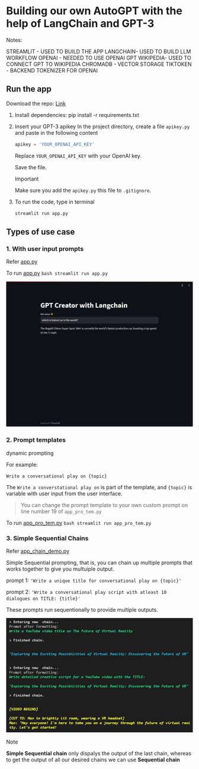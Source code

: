 # Building our own AutoGPT with the help of LangChain and GPT-3

Notes:

STREAMLIT - USED TO BUILD THE APP
LANGCHAIN- USED TO BUILD LLM WORKFLOW
OPENAI - NEEDED TO USE OPENAI GPT
WIKIPEDIA- USED TO CONNECT GPT TO WIKIPEDIA
CHROMADB - VECTOR STORAGE
TIKTOKEN - BACKEND TOKENIZER FOR OPENAI

## Run the app

Download the repo:
[Link](https://github.com/)

1. Install dependencies:
    pip install -r requirements.txt

2. Insert your GPT-3 apikey
    In the project directory, create a file `apikey.py` and paste in the following content

    ```python
    apikey = 'YOUR_OPENAI_API_KEY'
    ```

    Replace `YOUR_OPENAI_API_KEY` with your OpenAI key.

    Save the file.

    > [!IMPORTANT]
    > Make sure you add the `apikey.py` this file to `.gitignore`.

3. To run the code, type in terminal

    ```bash
    streamlit run app.py
    ```

## Types of use case

### 1. With user input prompts

Refer [app.py](app.py)

To run [app.py](app.py)
    ```bash
    streamlit run app.py
    ```

![Input prompts like ChatGPT](image.png)

### 2. Prompt templates

dynamic prompting

For example:

```
Write a conversational play on {topic}
```

The `Write a converstational play on` is part of the template, and `{topic}` is variable with user input from the user interface.

> You can change the prompt template to your own custom prompt on line number 19 of `app_pro_tem.py`

To run [app_pro_tem.py](app_pro_tem.py)
    ```bash
    streamlit run app_pro_tem.py
    ```

### 3. Simple Sequential Chains

Refer [app_chain_demo.py](app_chain_demo.py)

Simple Sequential prompting, that is, you can chain up multiple prompts that works together to give you multuiple output.

prompt 1: `'Write a unique title for conversational play on {topic}'`

prompt 2: `'Write a conversational play script with atleast 10 dialogues on TITLE: {title}'`

These prompts run sequentionally to provide multiple outputs.

![Sequentially running chains, output of chain 1 passed as input for chain 2](sim_seq_chns.png)

> [!NOTE]
> **Simple Sequential chain** only dispalys the output of the last chain, whereas to get the output of all our desired chains we can use **Sequential chain**
